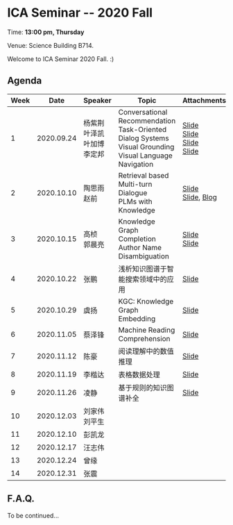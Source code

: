  # ICA Seminar -- 2020 Fall

Time: **13:00 pm, Thursday**

Venue: Science Building B714.

Welcome to ICA Seminar 2020 Fall. :)



## Agenda

| Week | Date       | Speaker                                 | Topic                                                        | Attachments                                                  |
| ---- | ---------- | --------------------------------------- | ------------------------------------------------------------ | ------------------------------------------------------------ |
| 1    | 2020.09.24 | 杨紫荆<br/>叶泽凯<br/>叶加博<br/>李定邦 | Conversational Recommendation<br/>Task-Oriented Dialog Systems<br/>Visual Grounding<br/>Visual Language Navigation | [Slide](./week1/ConversationalRecommendation.pdf)<br/>[Slide](./week1/Task-OrientedDialogSystems.pdf)<br/>[Slide](./week1/VisualGrounding.pdf)<br/>[Slide](./week1/VisualLanguageNavigation.pdf) |
| 2    | 2020.10.10 | 陶思雨<br/>赵前                         | Retrieval based Multi-turn Dialogue<br/>PLMs with Knowledge  | [Slide](./week2/RetrievalBasedMulti-turnDialogue.pdf)<br/>[Slide](./week2/PLMswithKnowledge.pdf), [Blog](https://www.dreamwings.cn/plms-with-knowledge/5687.html) |
| 3    | 2020.10.15 | 高桢<br/>郭晨亮                         | Knowledge Graph Completion<br/>Author Name Disambiguation    | [Slide](./week3/KnowledgeGraphCompletion.pdf)<br/>[Slide](./week3/AuthorNameDisambiguation.pdf) |
| 4    | 2020.10.22 | 张鹏                                    | 浅析知识图谱于智能搜索领域中的应用                           | [Slide](./week4/ApplicationOfIntelligentSearchInKnowledgeGraph.pdf) |
| 5    | 2020.10.29 | 虞扬                                    | KGC: Knowledge Graph Embedding                               | [Slide](./week5/KGCKnowledgeGraphEmbedding.pdf)              |
| 6    | 2020.11.05 | 蔡泽锋                                  | Machine Reading Comprehension                                | [Slide](./week6/Machine_Reading_Comprehension_oklen.pdf)     |
| 7    | 2020.11.12 | 陈豪                                    | 阅读理解中的数值推理                                         | [Slide](./week7/NumericalReasoningInReadingComprehension.pdf) |
| 8    | 2020.11.19 | 李楷达                                  | 表格数据处理                                                 | [Slide](./week8/TableDataProcessing.pdf)                     |
| 9    | 2020.11.26 | 凌静                                    | 基于规则的知识图谱补全                                       | [Slide](./week9/Rule-BasedKnowledgeGraphCompletion.pdf)      |
| 10   | 2020.12.03 | 刘家伟<br/>刘平生                       |                                                              |                                                              |
| 11   | 2020.12.10 | 彭凯龙                                  |                                                              |                                                              |
| 12   | 2020.12.17 | 汪志伟                                  |                                                              |                                                              |
| 13   | 2020.12.24 | 曾缘                                    |                                                              |                                                              |
| 14   | 2020.12.31 | 张震                                    |                                                              |                                                              |




## F.A.Q.

To be continued...